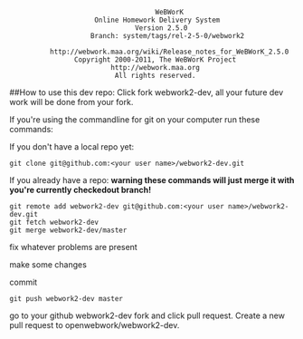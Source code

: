 
                                        WeBWorK                                    
                         Online Homework Delivery System                        
                                   Version 2.5.0
                        Branch: system/tags/rel-2-5-0/webwork2

	          http://webwork.maa.org/wiki/Release_notes_for_WeBWorK_2.5.0
                    Copyright 2000-2011, The WeBWorK Project
                             http://webwork.maa.org
                              All rights reserved.                              


##How to use this dev repo:
Click fork webwork2-dev, all your future dev work will be done from your fork.

If you're using the commandline for git on your computer run these commands:

If you don't have a local repo yet:
```
git clone git@github.com:<your user name>/webwork2-dev.git
```

If you already have a repo:
__warning these commands will just merge it with you're currently checkedout branch!__

```
git remote add webwork2-dev git@github.com:<your user name>/webwork2-dev.git
git fetch webwork2-dev
git merge webwork2-dev/master

```

fix whatever problems are present

make some changes

commit

`git push webwork2-dev master`

go to your github webwork2-dev fork and click pull request.  Create a new pull request to openwebwork/webwork2-dev.
